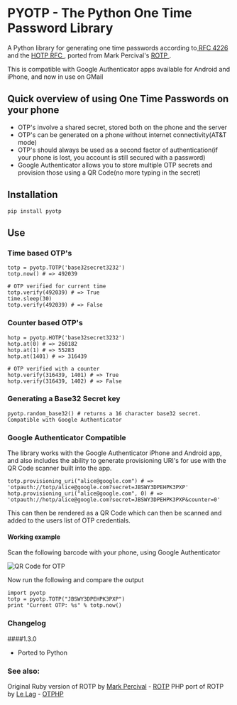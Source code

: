 # PYOTP - The Python One Time Password Library

A Python library for generating one time passwords according to[ RFC 4226 ](http://tools.ietf.org/html/rfc4226) and the [ HOTP RFC ](http://tools.ietf.org/html/draft-mraihi-totp-timebased-00), ported from Mark Percival's [ ROTP ](https://github.com/mdp/rotp).

This is compatible with Google Authenticator apps available for Android and iPhone, and now in use on GMail

## Quick overview of using One Time Passwords on your phone

* OTP's involve a shared secret, stored both on the phone and the server
* OTP's can be generated on a phone without internet connectivity(AT&T mode)
* OTP's should always be used as a second factor of authentication(if your phone is lost, you account is still secured with a password)
* Google Authenticator allows you to store multiple OTP secrets and provision those using a QR Code(no more typing in the secret)

## Installation

    pip install pyotp

## Use

### Time based OTP's

    totp = pyotp.TOTP('base32secret3232')
    totp.now() # => 492039

    # OTP verified for current time
    totp.verify(492039) # => True
    time.sleep(30)
    totp.verify(492039) # => False

### Counter based OTP's

    hotp = pyotp.HOTP('base32secret3232')
    hotp.at(0) # => 260182
    hotp.at(1) # => 55283
    hotp.at(1401) # => 316439

    # OTP verified with a counter
    hotp.verify(316439, 1401) # => True
    hotp.verify(316439, 1402) # => False

### Generating a Base32 Secret key

    pyotp.random_base32() # returns a 16 character base32 secret. Compatible with Google Authenticator

### Google Authenticator Compatible

The library works with the Google Authenticator iPhone and Android app, and also
includes the ability to generate provisioning URI's for use with the QR Code scanner
built into the app.

    totp.provisioning_uri("alice@google.com") # => 'otpauth://totp/alice@google.com?secret=JBSWY3DPEHPK3PXP'
    hotp.provisioning_uri("alice@google.com", 0) # => 'otpauth://hotp/alice@google.com?secret=JBSWY3DPEHPK3PXP&counter=0'

This can then be rendered as a QR Code which can then be scanned and added to the users
list of OTP credentials.

#### Working example

Scan the following barcode with your phone, using Google Authenticator

![QR Code for OTP](http://chart.apis.google.com/chart?cht=qr&chs=250x250&chl=otpauth%3A%2F%2Ftotp%2Falice%40google.com%3Fsecret%3DJBSWY3DPEHPK3PXP)

Now run the following and compare the output

    import pyotp
    totp = pyotp.TOTP("JBSWY3DPEHPK3PXP")
    print "Current OTP: %s" % totp.now()

### Changelog

####1.3.0

- Ported to Python

### See also:

Original Ruby version of ROTP by [Mark Percival](https://github.com/mdp) - [ROTP](https://github.com/mdp/rotp)
PHP port of ROTP by [Le Lag](https://github.com/lelag) - [OTPHP](https://github.com/lelag/otphp)
